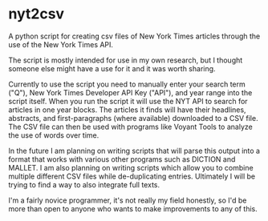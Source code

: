 # nyt2csv
A python script for creating csv files of New York Times articles through the use of the New York Times API.

The script is mostly intended for use in my own research, but I thought someone else might have a use for it and it was worth sharing.

Currently to use the script you need to manually enter your search term ("Q"), New York Times Developer API Key ("API"), and year range into the script itself. When you run the script it will use the NYT API to search for articles in one year blocks. The articles it finds will have their headlines, abstracts, and first-paragraphs (where available) downloaded to a CSV file. The CSV file can then be used with programs like Voyant Tools to analyze the use of words over time.

In the future I am planning on writing scripts that will parse this output into a format that works with various other programs such as DICTION and MALLET. I am also planning on writing scripts which allow you to combine multiple different CSV files while de-duplicating entries. Ultimately I will be trying to find a way to also integrate full texts. 

I'm a fairly novice programmer, it's not really my field honestly, so I'd be more than open to anyone who wants to make improvements to any of this.
